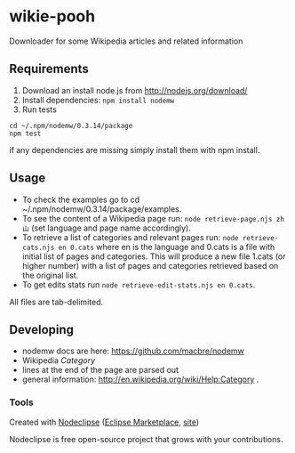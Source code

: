 # wikie-pooh

Downloader for some Wikipedia articles and related information

## Requirements

1.  Download an install node.js from http://nodejs.org/download/
2.  Install dependencies: ```npm install nodemw```
3.  Run tests
```
cd ~/.npm/nodemw/0.3.14/package
npm test
```
if any dependencies are missing simply install them with npm install.

## Usage

 * To check the examples go to cd ~/.npm/nodemw/0.3.14/package/examples.  
 * To see the content of a Wikipedia page run: ```node retrieve-page.njs zh 山``` (set language and page name accordingly).  
 * To retrieve a list of categories and relevant pages run: ```node retrieve-cats.njs en 0.cats``` where en is the language and 0.cats is a file with initial list of pages and categories.  This will produce a new file 1.cats (or higher number) with a list of pages and categories retrieved based on the original list.
 * To get edits stats run ```node retrieve-edit-stats.njs en 0.cats```.

All files are tab-delimited.

## Developing

 * nodemw docs are here: https://github.com/macbre/nodemw
 * Wikipedia *Category*
  * lines at the end of the page are parsed out
  * general information: http://en.wikipedia.org/wiki/Help:Category .

### Tools

Created with [Nodeclipse](https://github.com/Nodeclipse/nodeclipse-1)
 ([Eclipse Marketplace](http://marketplace.eclipse.org/content/nodeclipse), [site](http://www.nodeclipse.org))

Nodeclipse is free open-source project that grows with your contributions.
